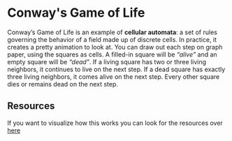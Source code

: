 # Conway's Game of Life

Conway’s Game of Life is an example of **cellular automata**: a set of rules governing the behavior of a field made up of discrete cells. 
In practice, it creates a pretty animation to look at. You can draw out each step on graph paper, using the squares as cells. A filled-in square will be *“alive”* and an empty square will be *“dead”*. 
If a living square has two or three living neighbors, it continues to live on the next step. If a dead square has exactly three living neighbors, it comes alive on the next step. Every other square dies or remains dead on the next step.

## Resources

If you want to visualize how this works you can look for the resources over [here](https://playgameoflife.com/)